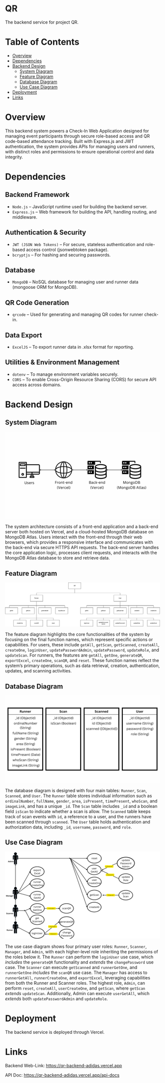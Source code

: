 QR
==
    
The backend service for project QR.

Table of Contents
=================

- [Overview](#overview)
- [Dependencies](#dependencies)
- [Backend Design](#backend-design)
    - [System Diagram](#system-diagram)
    - [Feature Diagram](#feature-diagram)
    - [Database Diagram](#database-diagram)
    - [Use Case Diagram](#use-case-diagram)
- [Deployment](#deployment)
- [Links](#links)

Overview
========

This backend system powers a Check-In Web Application designed for managing event participants through secure role-based access and QR code-based attendance tracking. Built with Express.js and JWT authentication, the system provides APIs for managing users and runners, with distinct roles and permissions to ensure operational control and data integrity.

Dependencies
============

## Backend Framework
- `Node.js` – JavaScript runtime used for building the backend server.
- `Express.js` – Web framework for building the API, handling routing, and middleware.

## Authentication & Security
- `JWT (JSON Web Tokens)` – For secure, stateless authentication and role-based access control (jsonwebtoken package).
- `bcryptjs` – For hashing and securing passwords.

## Database
- `MongoDB` – NoSQL database for managing user and runner data (mongoose ORM for MongoDB).

## QR Code Generation
- `qrcode` – Used for generating and managing QR codes for runner check-in.

## Data Export
- `ExcelJS` – To export runner data in .xlsx format for reporting.

## Utilities & Environment Management
- `dotenv` – To manage environment variables securely.
- `CORS` – To enable Cross-Origin Resource Sharing (CORS) for secure API access across domains.

Backend Design
==============

## System Diagram
![System Diagram](./public/System%20Diagram.png)

The system architecture consists of a front-end application and a back-end server both hosted on Vercel, and a cloud-hosted MongoDB database on MongoDB Atlas. Users interact with the front-end through their web browsers, which provides a responsive interface and communicates with the back-end via secure HTTPS API requests. The back-end server handles the core application logic, processes client requests, and interacts with the MongoDB Atlas database to store and retrieve data.

## Feature Diagram
![Feature Diagram](./public/Feature%20Diagram.png)

The feature diagram highlights the core functionalities of the system by focusing on the final function names, which represent specific actions or capabilities. For users, these include `getAll`, `getScan`, `getScanned`, `createAll`, `createOne`, `loginUser`, `updatePasswordAdmin`, `updatePassword`, `updateRole`, and `updateScan`. For runners, the features are `getAll`, `getOne`, `generateQR`, `exportExcel`, `createOne`, `scanQR`, and `reset`. These function names reflect the system’s primary operations, such as data retrieval, creation, authentication, updates, and scanning activities.

## Database Diagram
![Database Diagram](./public/Database%20Diagram.png)

The database diagram is designed with four main tables: `Runner`, `Scan`, `Scanned`, and `User`. The `Runner` table stores individual information such as `ordinalNumber`, `fullName`, `gender`, `area`, `isPresent`, `timePresent`, `whoScan`, and `imageLink`, and has a unique `_id`. The `Scan` table includes `_id` and a boolean field `isScan` to indicate whether a scan is allow. The `Scanned` table keeps track of scan events with `id`, a reference to a user, and the runners have been scanned through `scanned`. The `User` table holds authentication and authorization data, including `_id`, `username`, `password`, and `role`.

## Use Case Diagram
![Use Case Diagram](./public/Use%20Case%20Diagram.png)

The use case diagram shows four primary user roles: `Runner`, `Scanner`, `Manager`, and `Admin`, with each higher-level role inheriting the permissions of the roles below it. The `Runner` can perform the `loginUser` use case, which *includes* the `generateQR` functionality and *extends* the `changePassword` use case. The `Scanner` can execute `getScanned` and `runnerGetOne`, and `runnerGetOne` *includes* the `scanQR` use case. The `Manager` has access to `runnerGetAll`, `runnerCreateOne`, and `exportExcel`, leveraging capabilities from both the Runner and Scanner roles. The highest role, `Admin`, can perform `reset`, `createAll`, `userCreateOne`, and `getScan`, where `getScan` *extends* `updateScan`. Additionally, Admin can execute `userGetAll`, which *extends* both `updatePasswordAdmin` and `updateRole`.

Deployment
==========

The backend service is deployed through Vercel.

Links
=====

Backend Web-Link: https://qr-backend-adidas.vercel.app

API Doc: https://qr-backend-adidas.vercel.app/api-docs